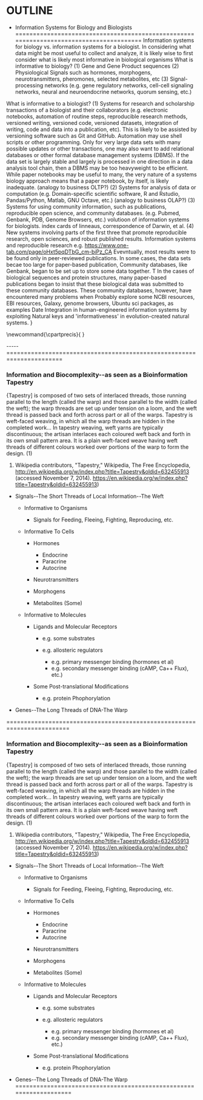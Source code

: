 OUTLINE
====================================================

* Information Systems for Biology and Biologists
=======================================================================================
Information systems for biology vs. information systems for a biologist.
In considering what data might be most useful to collect and analyze, it is likely wise to first consider what is likely most informative in biological organisms
What is informative to biology?
(1) Gene and Gene Product sequences
(2) Physiological Signals such as hormones, morphogens, neurotransmitters, pheromones, selected metabolites, etc
(3) Signal-processing networks (e.g. gene regulatory networks, cell-cell signaling networks, neural and neuroendocrine networks, quorum sensing, etc.)

What is informative to a biologist?
(1) Systems for research and scholarship transactions of a biologist and their collaborators (e.g. electronic notebooks, automation of routine steps, reproducible research methods, versioned writing, versioned code, versioned datasets, integration of writing, code and data into a publication, etc).
This is likely to be assisted by versioning software such as Git and GitHub.
Automation may use shell scripts or other programming.
Only for very large data sets with many possible updates or other transactions, one may also want to add relational databases or other formal database management systems (DBMS).
If the data set is largely stable and largely is processed in one direction in a data analysis tool chain, then a DBMS may be too heavyweight to be efficient.
While paper notebooks may be useful to many, the very nature of a systems biology approach means that a paper  notebook, by itself, is likely inadequate.  (analogy to business OLTP?)
(2) Systems for analysis of data or computation (e.g. Domain-specific scientific software, R and Rstudio, Pandas/Python, Matlab, GNU Octave, etc.)  (analogy to business OLAP?)
(3) Systems for using community information, such as publications, reproducible open science, and community databases. (e.g. Pubmed, Genbank, PDB, Genome Browsers, etc.)
volutioon of information systems for biologists. index cards of linneaus, correspondence of Darwin, et al.
(4) New systems involving parts of the first three that promote reproducible research, open sciences, and robust published results. Information systems and reproducible research e.g. https://www.one-tab.com/page/oHxt5pqDTbG_cm-biPz_CA
Evevntually, most results were to be found only in peer-reviewed publications.
In some cases, the data sets becae too large for paper-based publication, Community databases, like Genbank, began to be set up to store some data together. T  In the cases of biological sequences and protein structures, many paper-based publications began to insist that these biological data was submitted to these community databases. These community databases, however, have encountered many problems when
Probably explore some NCBI resources, EBI resources, Galaxy, genome browsers, Ubuntu sci packages, as examples
Date Integration in human-engineered information systems by exploiting Natural keys and 'informativeness' in  evolution-created natural systems.
}


\newcommand{\cpartprecis}{
}










-----======================================================================
### Information and Biocomplexity--as seen as a Bioinformation Tapestry





{Tapestry] is composed of two sets of interlaced threads, those running parallel to the length (called the warp) and those parallel to the width (called the weft); the warp threads are set up under tension on a loom, and the weft thread is passed back and forth across part or all of the warps. Tapestry is weft-faced weaving, in which all the warp threads are hidden in the completed work...  In tapestry weaving, weft yarns are typically discontinuous; the artisan interlaces each coloured weft back and forth in its own small pattern area. It is a plain weft-faced weave having weft threads of different colours worked over portions of the warp to form the design. (1)









1. Wikipedia contributors, "Tapestry," Wikipedia, The Free Encyclopedia, http://en.wikipedia.org/w/index.php?title=Tapestry&oldid=632455913 (accessed November 7, 2014). https://en.wikipedia.org/w/index.php?title=Tapestry&oldid=632455913)





- Signals--The Short Threads of Local Information--The Weft

	- Informative to Organisms

		- Signals for Feeding, Fleeing, Fighting, Reproducing, etc.

	- Informative To Cells

		- Hormones

			- Endocrine
			- Paracrine
			- Autocrine

		- Neurotransmitters
		- Morphogens
		- Metabolites (Some)

	- Informative to Molecules

		- Ligands and Molecular Receptors

			- e.g. some substrates
			- e.g. allosteric regulators

				- e.g. primary messenger binding (hormones et al)
				- e.g. secondary messenger binding (cAMP, Ca++ Flux), etc.)

		- Some Post-translational Modifications

			- e.g. protein Phophorylation

- Genes--The Long Threads of DNA-The Warp

========================================================================
### Information and Biocomplexity--as seen as a Bioinformation Tapestry





{Tapestry] is composed of two sets of interlaced threads, those running parallel to the length (called the warp) and those parallel to the width (called the weft); the warp threads are set up under tension on a loom, and the weft thread is passed back and forth across part or all of the warps. Tapestry is weft-faced weaving, in which all the warp threads are hidden in the completed work...  In tapestry weaving, weft yarns are typically discontinuous; the artisan interlaces each coloured weft back and forth in its own small pattern area. It is a plain weft-faced weave having weft threads of different colours worked over portions of the warp to form the design. (1)









1. Wikipedia contributors, "Tapestry," Wikipedia, The Free Encyclopedia, http://en.wikipedia.org/w/index.php?title=Tapestry&oldid=632455913 (accessed November 7, 2014). https://en.wikipedia.org/w/index.php?title=Tapestry&oldid=632455913)





- Signals--The Short Threads of Local Information--The Weft

	- Informative to Organisms

		- Signals for Feeding, Fleeing, Fighting, Reproducing, etc.

	- Informative To Cells

		- Hormones

			- Endocrine
			- Paracrine
			- Autocrine

		- Neurotransmitters
		- Morphogens
		- Metabolites (Some)

	- Informative to Molecules

		- Ligands and Molecular Receptors

			- e.g. some substrates
			- e.g. allosteric regulators

				- e.g. primary messenger binding (hormones et al)
				- e.g. secondary messenger binding (cAMP, Ca++ Flux), etc.)

		- Some Post-translational Modifications

			- e.g. protein Phophorylation

- Genes--The Long Threads of DNA-The Warp
===================================================================
